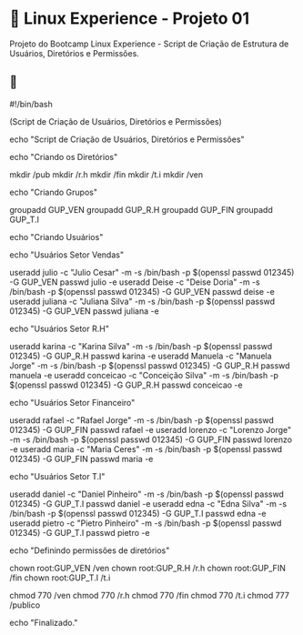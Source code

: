# :penguin: Linux Experience - Projeto 01
Projeto do Bootcamp Linux Experience - Script de Criação de Estrutura de Usuários, Diretórios e Permissões.


## :page_with_curl:

#!/bin/bash

(Script de Criação de Usuários, Diretórios e Permissões)

echo "Script de Criação de Usuários, Diretórios e Permissões"

echo "Criando os Diretórios"

mkdir /pub
mkdir /r.h
mkdir /fin
mkdir /t.i
mkdir /ven

echo "Criando Grupos"

groupadd GUP_VEN groupadd GUP_R.H groupadd GUP_FIN groupadd GUP_T.I

echo "Criando Usuários"

echo "Usuários Setor Vendas"

useradd julio -c "Julio Cesar" -m -s /bin/bash -p $(openssl passwd 012345) -G GUP_VEN passwd julio -e useradd Deise -c "Deise Doria" -m -s /bin/bash -p $(openssl passwd 012345) -G GUP_VEN passwd deise -e useradd juliana -c "Juliana Silva" -m -s /bin/bash -p $(openssl passwd 012345) -G GUP_VEN passwd juliana -e

echo "Usuários Setor R.H"

useradd karina -c "Karina Silva" -m -s /bin/bash -p $(openssl passwd 012345) -G GUP_R.H passwd karina -e useradd Manuela -c "Manuela Jorge" -m -s /bin/bash -p $(openssl passwd 012345) -G GUP_R.H passwd manuela -e useradd conceicao -c "Conceição Silva" -m -s /bin/bash -p $(openssl passwd 012345) -G GUP_R.H passwd conceicao -e

echo "Usuários Setor Financeiro"

useradd rafael -c "Rafael Jorge" -m -s /bin/bash -p $(openssl passwd 012345) -G GUP_FIN passwd rafael -e useradd lorenzo -c "Lorenzo Jorge" -m -s /bin/bash -p $(openssl passwd 012345) -G GUP_FIN passwd lorenzo -e useradd maria -c "Maria Ceres" -m -s /bin/bash -p $(openssl passwd 012345) -G GUP_FIN passwd maria -e

echo "Usuários Setor T.I"

useradd daniel -c "Daniel Pinheiro" -m -s /bin/bash -p $(openssl passwd 012345) -G GUP_T.I passwd daniel -e useradd edna -c "Edna Silva" -m -s /bin/bash -p $(openssl passwd 012345) -G GUP_T.I passwd edna -e useradd pietro -c "Pietro Pinheiro" -m -s /bin/bash -p $(openssl passwd 012345) -G GUP_T.I passwd pietro -e

echo "Definindo permissões de diretórios"

chown root:GUP_VEN /ven chown root:GUP_R.H /r.h chown root:GUP_FIN /fin chown root:GUP_T.I /t.i

chmod 770 /ven chmod 770 /r.h chmod 770 /fin chmod 770 /t.i chmod 777 /publico

echo "Finalizado."
